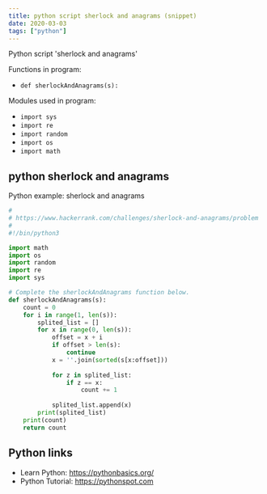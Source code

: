 ```yaml
---
title: python script sherlock and anagrams (snippet)
date: 2020-03-03
tags: ["python"]
---
```

Python script 'sherlock and anagrams'

Functions in program: 
* `def sherlockAndAnagrams(s):`

Modules used in program: 
* `import sys`
* `import re`
* `import random`
* `import os`
* `import math`

## python sherlock and anagrams

Python example: sherlock and anagrams

```python
#
# https://www.hackerrank.com/challenges/sherlock-and-anagrams/problem
#
#!/bin/python3

import math
import os
import random
import re
import sys

# Complete the sherlockAndAnagrams function below.
def sherlockAndAnagrams(s):
    count = 0
    for i in range(1, len(s)):
        splited_list = []
        for x in range(0, len(s)):
            offset = x + i
            if offset > len(s):
                continue
            x = ''.join(sorted(s[x:offset]))
            
            for z in splited_list:
                if z == x:
                    count += 1
                    
            splited_list.append(x)
        print(splited_list)
    print(count)
    return count

```

## Python links

- Learn Python: https://pythonbasics.org/
- Python Tutorial: https://pythonspot.com
